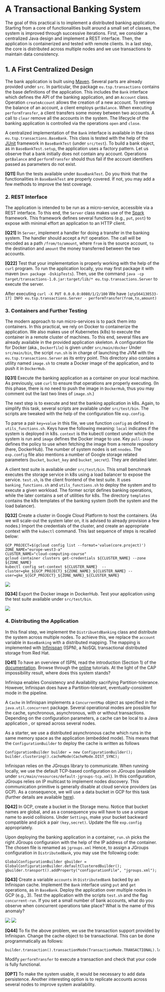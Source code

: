 # A Transactional Banking System

The goal of this practical is to implement a distributed banking application.
Starting from a core of functionalities built around a small set of classes, the system is improved through successive iterations.
First, we consider a centralized Java design and implement a REST interface.
Then, the application is containerized and tested with remote clients.
In a last step, the core is distributed across multiple nodes and we use transactions to maintain data consistency.

## 1. A First Centralized Design

The bank application is built using [Maven](https://maven.apache.org).
Several parts are already provided under `src`.
In particular, the package `eu.tsp.transactions` contains the base definitions of the application.
This includes the `Bank` interface which defines the API of the banking application, and an `Account` class.
Operation `createAccount` allows the creation of a new account.
To retrieve the balance of an account, a client employs `getBalance`.
When executing `performTransfer`, a client transfers some money between two accounts.
A call to `clear` remove all the accounts in the system.
The lifecycle of the banking application is controlled via the operations `open` and `close`.

A centralized implementation of the `Bank` interface is available in the class `eu.tsp.transactions.BaseBank`.
This class is tested with the help of the [JUnit](https://junit.org/junit4) framework in `BaseBankTest` (under `src/test`).
To build a bank object, as in `BaseBankTest.setup`, the application uses a factory pattern.
Let us observe that a bank initially does not contain any account.
Operations `getBalance` and `performTransfer` should thus fail if the account identifiers passed as parameters do not exist.

**[Q11]** Run the tests available under `BaseBankTest`.
Do you think that the functionalities in `BaseBankTest` are properly covered.
If not, you may add a few methods to improve the test coverage.

### 2. REST Interface

The application is intended to be run as a micro-service, accessible via a REST interface.
To this end, the `Server` class makes use of the [Spark](http://sparkjava.com) framework.
This framework defines several functions (e.g., `put`, `post`) to expose with minimal effort an application to an HTTP client.

**[Q21]** In `Server`, implement a handler for doing a transfer in the banking system.
The handler should accept a `PUT` operation.
The call will be encoded as a path `/from/to/amount`, where `from` is the source account, `to` the destination and `amount` the money transferred between the two accounts.

**[Q22]** Test that your implementation is properly working with the help of the `curl` program.
To run the application locally, you may first package it with maven (`mvn package -DskipTests`).
Then, use the command `java -cp target/transactions-1.0.jar:target/lib/* eu.tsp.transactions.Server` to execute the server.

After executing `curl -X PUT 0.0.0.0:8080/1/2/100`
We have `[qtp564130533-17] INFO eu.tsp.transactions.Server - performTransfer(from,to,amount)`

### 3. Containers and Further Testing

The modern approach to run micro-services is to pack them into containers.
In this practical, we rely on Docker to containerize the application.
We also makes use of Kubernetes (k8s) to execute the container in a remote cluster of machines.
To this end, several files are already available in the provided application skeleton.
A configuration file for Docker (aka., `Dockerfile`) is given under `src/main/docker`
Under `src/main/bin`, the script `run.sh` is in charge of launching the JVM with the `eu.tsp.transactions.Server` as its entry point.
This directory also contains a utility named `image.sh` to create a Docker image of the application, and to push it in `DockerHub`.

**[Q31]** Execute the banking application as a container on your local machine.
As previously, use `curl` to ensure that operations are properly executing.
(In this phase, there is no need to push the image in `DockerHub`, thus you may comment out the last two lines of `image.sh`.)

The next step is to execute and test the banking application in k8s.
Again, to simplify this task, several scripts are available under `src/test/bin`.
The scripts are tweaked with the help of the configuration file `exp.config`.

To parse a pair `key=value` in this file, we use function `config` as defined in `utils_functions.sh`.
Keys have the following meaning:
`local` indicates if the system is deployed in k8s.
`context` is the kubectl context under which the system is run and `image` defines the Docker image to use.
Key `pull-image` defines the policy to use when fetching the image from a remote repository (here, DockerHub).
The number of system nodes is set `nnodes`.
The `exp.config` file also mentions a number of Google storage related parameters (`bucket`, `bucket_key` and `bucket_secret`).
They are detailed later.

A client test suite is available under `src/test/bin`.
This small benchmark executes the storage service in k8s using a load balancer to expose the service.
`test.sh`, is the client frontend of the test suite.
It uses `banking_functions.sh` and `utils_functions.sh` to deploy the system and to execute a given workload.
The former script defines banking operations, while the later contains a set of utilities for k8s.
The directory `templates` contains the k8s templates of the banking system (both the system and the load balancer).

**[Q32]** Create a cluster in Google Cloud Platform to host the containers.
(As we will scale-out the system later on, it is advised to already provision a few nodes.)
Import the credentials of the cluster, and create an appropriate context with the `kubectl` command.
This last sequence of steps is recalled below:

    GCP_PROJECT=$(gcloud config list --format='value(core.project)')
    ZONE_NAME="europe-west3-a"
    CLUSTER_NAME="cloud-computing-course"
    gcloud container clusters get-credentials ${CLUSTER_NAME} --zone ${ZONE_NAME}
    kubectl config set-context ${CLUSTER_NAME}  --cluster=gke_${GCP_PROJECT}_${ZONE_NAME}_${CLUSTER_NAME} --user=gke_${GCP_PROJECT}_${ZONE_NAME}_${CLUSTER_NAME}

![](images_rapport/kube.png)

**[Q34]** Export the Docker image in DockerHub.
Test your application using the test suite available under `src/test/bin`.

![](images_rapport/transaction.png)

### 4. Distributing the Application

In this final step, we implement the `DistribuetdBanking` class and distribute the system across multiple nodes.
To achieve this, we replace the `account` variable in `BaseBanking` with a distributed mapping.
The mapping is implemented with [Infinispan](https://infinispan.org) (ISPN), a NoSQL transactional distributed storage from Red Hat.

**[Q41]** To have an overview of ISPN, read the introduction (Section 1) of the [documentation](http://infinispan.org/docs/stable/user_guide/user_guide.html).
Browse through the [online](http://www.infinispan.org/documentation) tutorials.
At the light of the CAP impossibility result, where does this system stands?

Infinispa enables Consistency and Availability sacrifying Partition-tolerance. However, Infinispan does have a Partition-tolerant, eventually-consistent mode in the pipeline.

A `Cache` in Infinispan implements a `ConcurrentMap` object as specified in the `java.util.concurrent` package.
Several operational modes are possible for the cache, synchronous, asynchronous, with or without transactions.
Depending on the configuration parameters, a cache can be local to a Java application , or spread across several nodes.

As a starter, we use a distributed asynchronous cache which runs in the same memory space as the application (embedded mode).
This means that the `ConfigurationBuilder` to deploy the cache is written as follows

    ConfigurationBuilder builder = new ConfigurationBuilder();
    builder.clustering().cacheMode(CacheMode.DIST_SYNC);

Infinispan relies on the JGroups library to communicate.
When running locally, we use the default TCP-based configuration on JGroups (available under `src/main/resources/default-jgroups-tcp.xml`).
In this configuration, JGroups relies on IP multicast to implement nodes discovery.
This communication primitive is generally disable at cloud service providers (as GCP).
As a consequence, we will use a data bucket in GCP for this task (further details are available [here](http://www.jgroups.org/manual/html/protlist.html#d0e5404)).

**[Q42]** In GCP, create a bucket in the Storage menu.
Notice that bucket names are global, and as a consequence you will have to use a unique name to avoid collisions.
Under `Settings`, make your bucket backward compatible and pick a pair `(key,secret)`.
Update the file `exp.config` appropriately.

Upon deploying the banking application in a container, `run.sh` picks the right JGroups configuraion with the help of the IP address of the container.
The chosen file is renamed as `jgroups.xml`
Hence, to assign a JGroups configuration in `DistributedBank`, you may use the following code:

    GlobalConfigurationBuilder gbuilder = GlobalConfigurationBuilder.defaultClusteredBuilder();
    gbuilder.transport().addProperty("configurationFile", "jgroups.xml");

**[Q43]** Create a variable `accounts` in `DistributedBank` backed by an Infinispan cache.
Implement the `Bank` interface using `put` and `get` operations, as in `BaseBank`.
Deploy the application over multiple nodes in GCP (e.g., 3).
Test the application with the scripts `test.sh` and the flag `concurrent-run`.
If you set a small number of bank accounts, what do you observe when concurrent operations take place?
What is the name of this anomaly?

![](images_rapport/resultats.png)
![](images_rapport/contention.png)


**[Q44]** To fix the above problem, we use the transaction support provided by Infinispan.
Change the cache object to be transactional.
This can be done programmatically as follows:

    builder.transaction().transactionMode(TransactionMode.TRANSACTIONAL).lockingMode(LockingMode.PESSIMISTIC);

Modify `performTransfer` to execute a transaction and check that your code is fully functional.

**[OPT]** To make the system usable, it would be necessary to add data persistence.
Another interesting option is to replicate accounts across several nodes to improve system availability.
